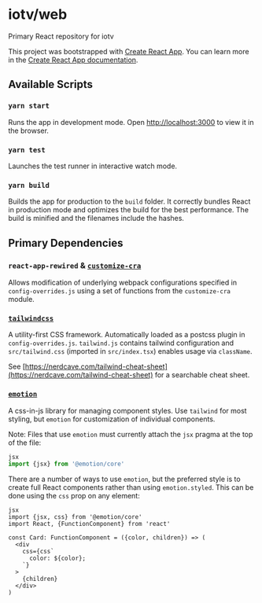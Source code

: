 # iotv/web

Primary React repository for iotv

This project was bootstrapped with [Create React App](https://github.com/facebook/create-react-app). You can learn more in the [Create React App documentation](https://facebook.github.io/create-react-app/docs/getting-started).

## Available Scripts

### `yarn start`

Runs the app in development mode. Open [http://localhost:3000](http://localhost:3000) to view it in the browser.

### `yarn test`

Launches the test runner in interactive watch mode.

### `yarn build`

Builds the app for production to the `build` folder. It correctly bundles React in production mode and optimizes the build for the best performance. The build is minified and the filenames include the hashes.

## Primary Dependencies

### `react-app-rewired` & [`customize-cra`](https://github.com/arackaf/customize-cra)

Allows modification of underlying webpack configurations specified in `config-overrides.js` using a set of functions from the `customize-cra` module.

### [`tailwindcss`](https://github.com/tailwindcss/tailwindcss)

A utility-first CSS framework. Automatically loaded as a postcss plugin in `config-overrides.js`. `tailwind.js` contains tailwind configuration and `src/tailwind.css` (imported in `src/index.tsx`) enables usage via `className`.

See [https://nerdcave.com/tailwind-cheat-sheet](https://nerdcave.com/tailwind-cheat-sheet) for a searchable cheat sheet.

### [`emotion`](https://github.com/emotion-js/emotion)

A css-in-js library for managing component styles. Use `tailwind` for most styling, but `emotion` for customization of individual components.

Note: Files that use `emotion` must currently attach the `jsx` pragma at the top of the file:

```js
jsx
import {jsx} from '@emotion/core'
```

There are a number of ways to use `emotion`, but the preferred style is to create full React components rather than using `emotion.styled`. This can be done using the `css` prop on any element:

```tsx
jsx
import {jsx, css} from '@emotion/core'
import React, {FunctionComponent} from 'react'

const Card: FunctionComponent = ({color, children}) => (
  <div
    css={css`
      color: ${color};
    `}
  >
    {children}
  </div>
)
```
